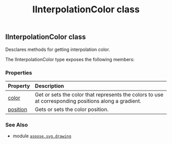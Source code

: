 ﻿---
title: IInterpolationColor class
second_title: Aspose.SVG for Python via .NET API References
description: 
type: docs
weight: 90
url: /python-net/aspose.svg.drawing/iinterpolationcolor/
is_root: false
---

## IInterpolationColor class

Desclares methods for getting interpolation color.



The IInterpolationColor type exposes the following members:

### Properties
| Property | Description |
| :- | :- |
| [color](/svg/python-net/aspose.svg.drawing/iinterpolationcolor/color) | Get or sets the color that represents the colors to use at corresponding positions along a gradient. |
| [position](/svg/python-net/aspose.svg.drawing/iinterpolationcolor/position) | Gets or sets the color position. |



### See Also
* module [`aspose.svg.drawing`](..)
